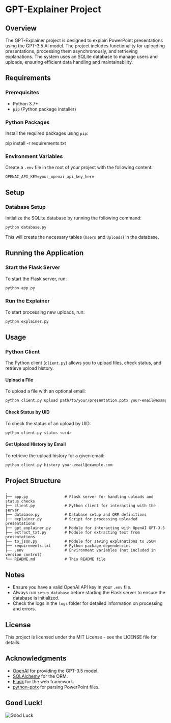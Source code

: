 
# GPT-Explainer Project

## Overview

The GPT-Explainer project is designed to explain PowerPoint presentations using the GPT-3.5 AI model. The project includes functionality for uploading presentations, processing them asynchronously, and retrieving explanations. The system uses an SQLite database to manage users and uploads, ensuring efficient data handling and maintainability.

## Requirements

### Prerequisites

- Python 3.7+
- `pip` (Python package installer)

### Python Packages

Install the required packages using `pip`:

pip install -r requirements.txt

### Environment Variables

Create a `.env` file in the root of your project with the following content:
```plaintext
OPENAI_API_KEY=your_openai_api_key_here
```

## Setup

### Database Setup

Initialize the SQLite database by running the following command:
```sh
python database.py
```

This will create the necessary tables (`Users` and `Uploads`) in the database.

## Running the Application

### Start the Flask Server

To start the Flask server, run:
```sh
python app.py
```

### Run the Explainer

To start processing new uploads, run:
```sh
python explainer.py
```

## Usage

### Python Client

The Python client (`client.py`) allows you to upload files, check status, and retrieve upload history.

#### Upload a File
To upload a file with an optional email:
```sh
python client.py upload path/to/your/presentation.pptx your-email@example.com
```

#### Check Status by UID
To check the status of an upload by UID:
```sh
python client.py status <uid>
```

#### Get Upload History by Email
To retrieve the upload history for a given email:
```sh
python client.py history your-email@example.com
```

## Project Structure

```plaintext
.
├── app.py                # Flask server for handling uploads and status checks
├── client.py             # Python client for interacting with the server
├── database.py           # Database setup and ORM definitions
├── explainer.py          # Script for processing uploaded presentations
├── gpt_explainer.py      # Module for interacting with OpenAI GPT-3.5
├── extract_txt.py        # Module for extracting text from presentations
├── to_json.py            # Module for saving explanations to JSON
├── requirements.txt      # Python package dependencies
├── .env                  # Environment variables (not included in version control)
└── README.md             # This README file
```

## Notes

- Ensure you have a valid OpenAI API key in your `.env` file.
- Always run `setup_database` before starting the Flask server to ensure the database is initialized.
- Check the logs in the `logs` folder for detailed information on processing and errors.

## License

This project is licensed under the MIT License - see the LICENSE file for details.

## Acknowledgments

- [OpenAI](https://www.openai.com/) for providing the GPT-3.5 model.
- [SQLAlchemy](https://www.sqlalchemy.org/) for the ORM.
- [Flask](https://flask.palletsprojects.com/) for the web framework.
- [python-pptx](https://python-pptx.readthedocs.io/) for parsing PowerPoint files.

## Good Luck!

![Good Luck](https://i.imgflip.com/1pz4wb.jpg)
```

